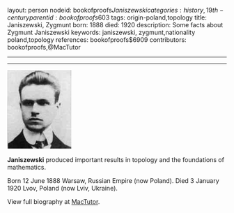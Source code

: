 layout: person
nodeid: bookofproofs$Janiszewski
categories: history,19th-century
parentid: bookofproofs$603
tags: origin-poland,topology
title: Janiszewski, Zygmunt
born: 1888
died: 1920
description: Some facts about Zygmunt Janiszewski
keywords: janiszewski, zygmunt,nationality poland,topology
references: bookofproofs$6909
contributors: bookofproofs,@MacTutor

---


---

![Janiszewski.jpg](https://github.com/bookofproofs/bookofproofs.github.io/blob/main/_sources/_assets/images/portraits/Janiszewski.jpg?raw=true)

**Janiszewski** produced important results in topology and the foundations of mathematics.

Born 12 June 1888 Warsaw, Russian Empire (now Poland). Died 3 January 1920 Lvov, Poland (now Lviv, Ukraine).


View full biography at [MacTutor](https://mathshistory.st-andrews.ac.uk/Biographies/Janiszewski/).